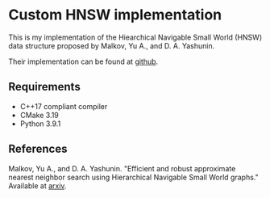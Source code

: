 # Custom HNSW implementation
This is my implementation of the Hiearchical Navigable Small World (HNSW) data structure proposed by Malkov, Yu A., and D. A. Yashunin.

Their implementation can be found at [github](https://github.com/nmslib/hnswlib).

## Requirements
- C++17 compliant compiler
- CMake 3.19
- Python 3.9.1

## References
Malkov, Yu A., and D. A. Yashunin. "Efficient and robust approximate nearest neighbor search using Hierarchical Navigable Small World graphs." Available at [arxiv](https://arxiv.org/abs/1603.09320).
